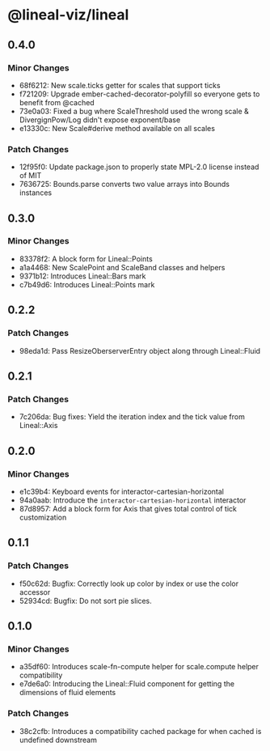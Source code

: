 # @lineal-viz/lineal

## 0.4.0

### Minor Changes

- 68f6212: New scale.ticks getter for scales that support ticks
- f721209: Upgrade ember-cached-decorator-polyfill so everyone gets to benefit from @cached
- 73e0a03: Fixed a bug where ScaleThreshold used the wrong scale & DivergignPow/Log didn't expose exponent/base
- e13330c: New Scale#derive method available on all scales

### Patch Changes

- 12f95f0: Update package.json to properly state MPL-2.0 license instead of MIT
- 7636725: Bounds.parse converts two value arrays into Bounds instances

## 0.3.0

### Minor Changes

- 83378f2: A block form for Lineal::Points
- a1a4468: New ScalePoint and ScaleBand classes and helpers
- 9371b12: Introduces Lineal::Bars mark
- c7b49d6: Introduces Lineal::Points mark

## 0.2.2

### Patch Changes

- 98eda1d: Pass ResizeOberserverEntry object along through Lineal::Fluid

## 0.2.1

### Patch Changes

- 7c206da: Bug fixes: Yield the iteration index and the tick value from Lineal::Axis

## 0.2.0

### Minor Changes

- e1c39b4: Keyboard events for interactor-cartesian-horizontal
- 94a0aab: Introduce the `interactor-cartesian-horizontal` interactor
- 87d8957: Add a block form for Axis that gives total control of tick customization

## 0.1.1

### Patch Changes

- f50c62d: Bugfix: Correctly look up color by index or use the color accessor
- 52934cd: Bugfix: Do not sort pie slices.

## 0.1.0

### Minor Changes

- a35df60: Introduces scale-fn-compute helper for scale.compute helper compatibility
- e7de6a0: Introducing the Lineal::Fluid component for getting the dimensions of fluid elements

### Patch Changes

- 38c2cfb: Introduces a compatibility cached package for when cached is undefined downstream
